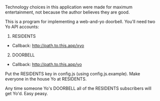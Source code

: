 Technology choices in this application were made for maximum entertainment, not because the author believes they are good.

This is a program for implementing a web-and-yo doorbell. You'll need two Yo API accounts:

1. RESIDENTS
 * Callback: http://path.to.this.app/xyo
2. DOORBELL
 * Callback: http://path.to.this.app/yo

Put the RESIDENTS key in config.js (using config.js.example). Make everyone in the house Yo at RESIDENTS.

Any time someone Yo's DOORBELL all of the RESIDENTS subscribers will get Yo'd. Easy peasy.
